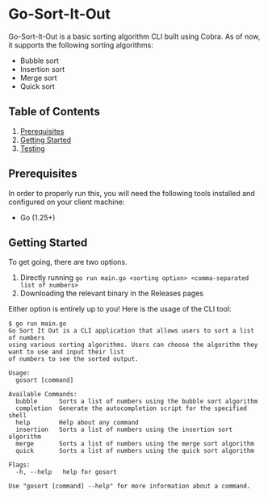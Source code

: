 # Go-Sort-It-Out

Go-Sort-It-Out is a basic sorting algorithm CLI built using Cobra. As of now, it supports the following sorting algorithms:

- Bubble sort
- Insertion sort
- Merge sort
- Quick sort

## Table of Contents
1. [Prerequisites](#Prerequisites)
2. [Getting Started](#Getting-Started)
3. [Testing](#Testing)

## Prerequisites
In order to properly run this, you will need the following tools installed and configured on your client machine:

- Go (1.25+)

## Getting Started
To get going, there are two options.
1. Directly running `go run main.go <sorting option> <comma-separated list of numbers>`
2. Downloading the relevant binary in the Releases pages

Either option is entirely up to you! Here is the usage of the CLI tool:

```
$ go run main.go 
Go Sort It Out is a CLI application that allows users to sort a list of numbers
using various sorting algorithms. Users can choose the algorithm they want to use and input their list 
of numbers to see the sorted output.

Usage:
  gosort [command]

Available Commands:
  bubble      Sorts a list of numbers using the bubble sort algorithm
  completion  Generate the autocompletion script for the specified shell
  help        Help about any command
  insertion   Sorts a list of numbers using the insertion sort algorithm
  merge       Sorts a list of numbers using the merge sort algorithm
  quick       Sorts a list of numbers using the quick sort algorithm

Flags:
  -h, --help   help for gosort

Use "gosort [command] --help" for more information about a command.
```